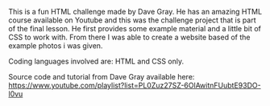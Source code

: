 This is  a fun HTML challenge made by Dave Gray. He has an amazing HTML course available on Youtube and this was the challenge project that is part of the final lesson. He first provides some example material and a little bit of CSS to work with. From there I was able to create a website based of the example photos i was given. 

Coding languages involved are: HTML and CSS only. 

Source code and tutorial from Dave Gray available here: https://www.youtube.com/playlist?list=PL0Zuz27SZ-6OlAwitnFUubtE93DO-l0vu